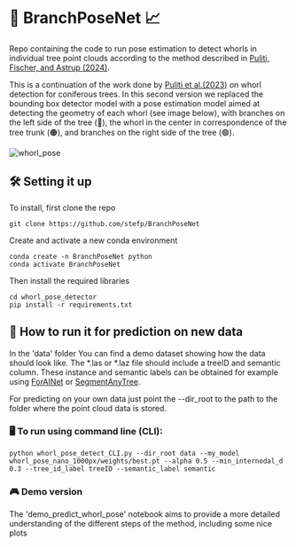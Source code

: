 # 🌲 BranchPoseNet 📈
Repo containing the code to run pose estimation to detect whorls in individual tree point clouds according to the method described in [Puliti, Fischer, and Astrup (2024)](https://arxiv.org/abs/2409.14755).

This is a continuation of the work done by [Puliti et al.(2023)](https://academic.oup.com/forestry/article/96/1/37/6628789) on whorl detection for coniferous trees. In this second version we replaced the bounding box detector model with a pose estimation model aimed at detecting the geometry of each whorl (see image below), with branches on the left side of the tree (🔵), the whorl in the center in correspondence of the tree trunk (🟠), and branches on the right side of the tree (🟢). 

![whorl_pose](https://github.com/user-attachments/assets/05fb09f3-4a65-4676-81d1-43bc2f6f90d9)

## 🛠️ Setting it up
To install, first clone the repo
```
git clone https://github.com/stefp/BranchPoseNet
```

Create and activate a new conda environment
```
conda create -n BranchPoseNet python
conda activate BranchPoseNet
```

Then install the required libraries
```
cd whorl_pose_detector
pip install -r requirements.txt
```


## 🚀 How to run it for prediction on new data
In the 'data' folder You can find a demo dataset showing how the data should look like. The *.las or *.laz file should include a treeID and semantic column. These instance and semantic labels can be obtained for example using [ForAINet](https://github.com/bxiang233/ForAINet) or [SegmentAnyTree](https://github.com/SmartForest-no/SegmentAnyTree). 

For predicting on your own data just point the --dir_root to the path to the folder where the point cloud data is stored. 

### 🖥️ To run using command line (CLI): 
```
python whorl_pose_detect_CLI.py --dir_root data --my_model whorl_pose_nano_1000px/weights/best.pt --alpha 0.5 --min_internodal_d 0.3 --tree_id_label treeID --semantic_label semantic  
```

### 🎮 Demo version
The 'demo_predict_whorl_pose' notebook aims to provide a more detailed understanding of the different steps of the method, including some nice plots 

